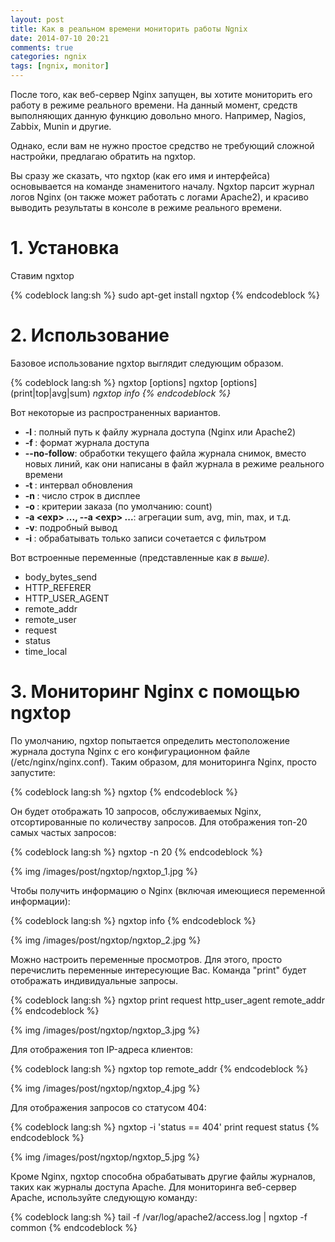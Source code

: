 ```yaml
---
layout: post
title: Как в реальном времени мониторить работы Ngnix
date: 2014-07-10 20:21
comments: true
categories: ngnix
tags: [ngnix, monitor]
---
```


После того, как веб-сервер Nginx запущен, вы хотите мониторить его работу в режиме реального времени. 
На данный момент, средств выполняющих данную функцию довольно много. Например, Nagios, Zabbix, Munin и другие.

Однако, если вам не нужно простое средство не требующий сложной настройки, предлагаю обратить на ngxtop. 

Вы сразу же сказать, что ngxtop (как его имя и интерфейса) основывается на команде знаменитого началу. 
Ngxtop парсит журнал логов Nginx (он также может работать с логами Apache2), и красиво выводить результаты в консоле в режиме реального времени. 
<!-- more -->

#  1. Установка

Ставим ngxtop

{% codeblock lang:sh %}
sudo apt-get install ngxtop
{% endcodeblock %}

#  2. Использование

Базовое использование ngxtop выглядит следующим образом.

{% codeblock lang:sh %}
ngxtop [options]
ngxtop [options] (print|top|avg|sum) <var>
ngxtop info
{% endcodeblock %}

Вот некоторые из распространенных вариантов.

- **-l <file>**: полный путь к файлу журнала доступа (Nginx или Apache2) 
- **-f <format>**: формат журнала доступа 
- **--no-follow**: обработки текущего файла журнала снимок, вместо новых линий, как они написаны в файл журнала в режиме реального времени 
- **-t <seconds>**: интервал обновления 
- **-n <number>**: число строк в дисплее 
- **-o <var>**: критерии заказа (по умолчанию: count) 
- **-a <ехр> ..., --a <ехр> ...**: агрегации sum, avg, min, max, и т.д.
- **-v**: подробный вывод 
- **-i <filter-expression>**: обрабатывать только записи сочетается с фильтром 

Вот встроенные переменные (представленные как <var> в выше). 

- body_bytes_send 
- HTTP_REFERER 
- HTTP_USER_AGENT 
- remote_addr 
- remote_user 
- request
- status
- time_local

#  3. Мониторинг Nginx с помощью ngxtop

По умолчанию, ngxtop попытается определить местоположение журнала доступа Nginx с его конфигурационном файле (/etc/nginx/nginx.conf). 
Таким образом, для мониторинга Nginx, просто запустите:

{% codeblock lang:sh %}
ngxtop
{% endcodeblock %}

Он будет отображать 10 запросов, обслуживаемых Nginx, отсортированные по количеству запросов. 
Для отображения топ-20 самых частых запросов:

{% codeblock lang:sh %}
ngxtop -n 20
{% endcodeblock %}

{% img /images/post/ngxtop/ngxtop_1.jpg %}

Чтобы получить информацию о Nginx (включая имеющиеся переменной информации):

{% codeblock lang:sh %}
ngxtop info
{% endcodeblock %}

{% img /images/post/ngxtop/ngxtop_2.jpg %}

Можно настроить переменные просмотров. Для этого, просто перечислить переменные интересующие Вас. Команда "print" будет отображать индивидуальные запросы.

{% codeblock lang:sh %}
ngxtop print request http_user_agent remote_addr
{% endcodeblock %}

{% img /images/post/ngxtop/ngxtop_3.jpg %}

Для отображения топ IP-адреса клиентов:

{% codeblock lang:sh %}
ngxtop top remote_addr
{% endcodeblock %}

{% img /images/post/ngxtop/ngxtop_4.jpg %}

Для отображения запросов со статусом 404:

{% codeblock lang:sh %}
ngxtop -i 'status == 404' print request status
{% endcodeblock %}

{% img /images/post/ngxtop/ngxtop_5.jpg %}

Кроме Nginx, ngxtop способна обрабатывать другие файлы журналов, таких как журналы доступа Apache. Для мониторинга веб-сервер Apache, используйте следующую команду:

{% codeblock lang:sh %}
tail -f /var/log/apache2/access.log | ngxtop -f common
{% endcodeblock %}



